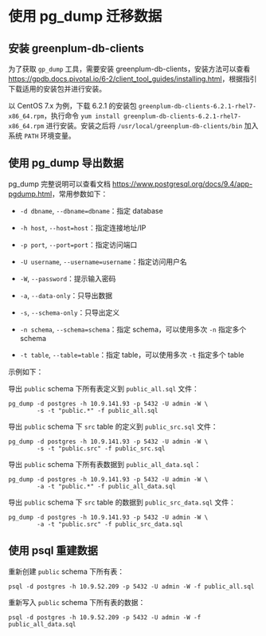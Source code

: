 # 使用 pg_dump 迁移数据

## 安装 greenplum-db-clients

为了获取 `gp_dump` 工具，需要安装 greenplum-db-clients，安装方法可以查看 <https://gpdb.docs.pivotal.io/6-2/client_tool_guides/installing.html>，根据指引下载适用的安装包并进行安装。

以 CentOS 7.x 为例，下载 6.2.1 的安装包 `greenplum-db-clients-6.2.1-rhel7-x86_64.rpm`，执行命令 `yum install greenplum-db-clients-6.2.1-rhel7-x86_64.rpm` 进行安装。安装之后将 `/usr/local/greenplum-db-clients/bin` 加入系统 `PATH` 环境变量。

## 使用 pg_dump 导出数据

pg_dump 完整说明可以查看文档 <https://www.postgresql.org/docs/9.4/app-pgdump.html>，常用参数如下：

* `-d dbname`, `--dbname=dbname`：指定 database
* `-h host`, `--host=host`：指定连接地址/IP
* `-p port`, `--port=port`：指定访问端口
* `-U username`, `--username=username`：指定访问用户名
* `-W`, `--password`：提示输入密码

* `-a`, `--data-only`：只导出数据
* `-s`, `--schema-only`：只导出定义
* `-n schema`, `--schema=schema`：指定 schema，可以使用多次 `-n` 指定多个 schema
* `-t table`, `--table=table`：指定 table，可以使用多次 `-t` 指定多个 table

示例如下：

导出 `public` schema 下所有表定义到 `public_all.sql` 文件：

    pg_dump -d postgres -h 10.9.141.93 -p 5432 -U admin -W \
            -s -t "public.*" -f public_all.sql

导出 `public` schema 下 `src` table 的定义到 `public_src.sql` 文件：

    pg_dump -d postgres -h 10.9.141.93 -p 5432 -U admin -W \
            -s -t "public.src" -f public_src.sql

导出 `public` schema 下所有表数据到 `public_all_data.sql`：

    pg_dump -d postgres -h 10.9.141.93 -p 5432 -U admin -W \
            -a -t "public.*" -f public_all_data.sql

导出 `public` schema 下 `src` table 的数据到 `public_src_data.sql` 文件：

    pg_dump -d postgres -h 10.9.141.93 -p 5432 -U admin -W \
            -a -t "public.src" -f public_src_data.sql

## 使用 psql 重建数据

重新创建 `public` schema 下所有表：

    psql -d postgres -h 10.9.52.209 -p 5432 -U admin -W -f public_all.sql

重新写入 `public` schema 下所有表的数据：

    psql -d postgres -h 10.9.52.209 -p 5432 -U admin -W -f public_all_data.sql

